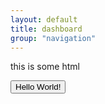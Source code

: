 ```yaml
---
layout: default
title: dashboard
group: "navigation"
---
```

<div>
<p>this is some html</p>
<button type="button"  id="somebutton">Hello World!</button>
<script>
$('#somebutton').click(function(){
//Some code
$.jsPanel();
});
</script>
</div>

